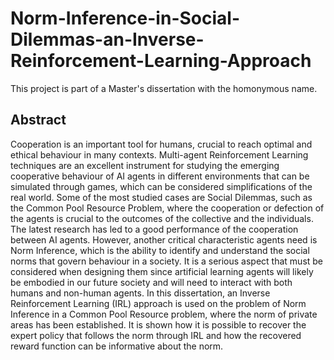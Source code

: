 # Norm-Inference-in-Social-Dilemmas-an-Inverse-Reinforcement-Learning-Approach
This project is part of a Master's dissertation with the homonymous name.

## Abstract
Cooperation is an important tool for humans, crucial to reach optimal
and ethical behaviour in many contexts. Multi-agent Reinforcement
Learning techniques are an excellent instrument for studying the emerging
cooperative behaviour of AI agents in different environments that can
be simulated through games, which can be considered simplifications of
the real world. Some of the most studied cases are Social Dilemmas,
such as the Common Pool Resource Problem, where the cooperation or
defection of the agents is crucial to the outcomes of the collective and
the individuals.
The latest research has led to a good performance of the cooperation
between AI agents. However, another critical characteristic agents need
is Norm Inference, which is the ability to identify and understand the
social norms that govern behaviour in a society. It is a serious aspect
that must be considered when designing them since artificial learning
agents will likely be embodied in our future society and will need to
interact with both humans and non-human agents.
In this dissertation, an Inverse Reinforcement Learning (IRL) approach
is used on the problem of Norm Inference in a Common Pool
Resource problem, where the norm of private areas has been established.
It is shown how it is possible to recover the expert policy that follows
the norm through IRL and how the recovered reward function can be
informative about the norm.
